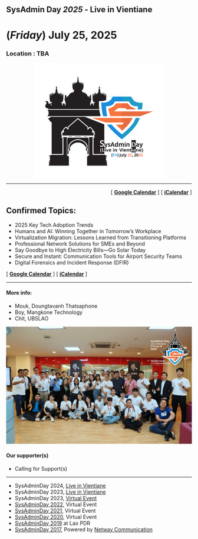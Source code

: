 ## SysAdmin Day ***2025*** - Live in Vientiane
# **(*Friday*) July 25, 2025**
### Location : TBA

<div align="center">
    <a href="Logo/logo-small.png" target="_blank"><img src="Logo/logo-smallest.png" title="SysAdmin Day 2025 - Live in Vientiane" width="70%"></a>
</div>

---

<p align="right">
    [ <a target="_blank" href="http://www.google.com/calendar/event?action=TEMPLATE&dates=20250725T014500Z%2F20250725T094500Z&ctz=Asia/Vientiane&text=SysAdmin%20Day%202025%20%3A%20Live%20in%20Vientiane&location=TBD&details=For%20details%2C%20link%20here%3A%20https%3A%2F%2FSysAdminDay.github.io%2F2025%2FVTE"><b>Google Calendar</b></a> ]
    [ <a target="_blank" href="./SysAdminDay2025-VTE.ics"><b>iCalendar</b></a> ]
</p>

## Confirmed Topics:
- 2025 Key Tech Adoption Trends
- Humans and AI: Winning Together in Tomorrow’s Workplace
- Virtualization Migration: Lessons Learned from Transitioning Platforms
- Professional Network Solutions for SMEs and Beyond
- Say Goodbye to High Electricity Bills—Go Solar Today
- Secure and Instant: Communication Tools for Airport Security Teams
- Digital Forensics and Incident Response (DFIR)

<p>
    [ <a target="_blank" href="http://www.google.com/calendar/event?action=TEMPLATE&dates=20250725T014500Z%2F20250725T094500Z&ctz=Asia/Vientiane&text=SysAdmin%20Day%202025%20%3A%20Live%20in%20Vientiane&location=TBD&details=For%20details%2C%20link%20here%3A%20https%3A%2F%2FSysAdminDay.github.io%2F2025%2FVTE"><b>Google Calendar</b></a> ]
    [ <a target="_blank" href="./SysAdminDay2025-VTE.ics"><b>iCalendar</b></a> ]
</p>

---

#### More info: 
+ Mouk, Doungtavanh Thatsaphone
+ Boy, Mangkone Technology
+ Chit, UBSLAO


<p align="center">
    <img src="Group.jpg" title="SysAdmin Day 2024 - Live in Vientiane">
</p>


#### Our supporter(s)

+ Calling for Support(s)
 
---

* SysAdminDay 2024, [Live in Vientiane](/2024/VTE)
* SysAdminDay 2023, [Live in Vientiane](/2023/VTE)
* SysAdminDay 2023, [Virtual Event](/2023/VirtualEvent)
* [SysAdminDay 2022](/2022/VirtualEvent), Virtual Event
* [SysAdminDay 2021](/2021/VirtualEvent), Virtual Event
* [SysAdminDay 2020](/2020/VirtualEvent), Virtual Event
* [SysAdminDay 2019](/2019/Laos) at Lao PDR
* [SysAdminDay 2017](https://www.facebook.com/sysadminthailand/photos/?tab=album&album_id=303193886821648), Powered by [Netway Communication](https://netway.co.th/)


